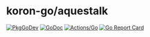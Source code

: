 # koron-go/aquestalk

[![PkgGoDev](https://pkg.go.dev/badge/github.com/koron-go/aquestalk)](https://pkg.go.dev/github.com/koron-go/aquestalk)
[![GoDoc](https://godoc.org/github.com/koron-go/aquestalk?status.svg)](https://godoc.org/github.com/koron-go/aquestalk)
[![Actions/Go](https://github.com/koron-go/aquestalk/workflows/Go/badge.svg)](https://github.com/koron-go/aquestalk/actions?query=workflow%3AGo)
[![Go Report Card](https://goreportcard.com/badge/github.com/koron-go/aquestalk)](https://goreportcard.com/report/github.com/koron-go/aquestalk)
